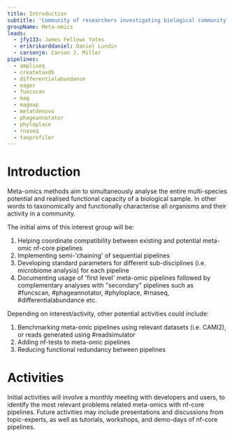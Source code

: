 ```yaml
---
title: Introduction
subtitle: 'Community of researchers investigating biological community composition and dynamics using metagenomic, metatranscriptomic, and metaproteomic approaches.'
groupName: Meta-omics
leads:
  - jfy133: James Fellows Yates
  - erikrikarddaniel: Daniel Lundin
  - carsonjm: Carson J. Miller
pipelines:
  - ampliseq
  - createtaxdb
  - differentialabundance
  - eager
  - funcscan
  - mag
  - magmap
  - metatdenovo
  - phageannotator
  - phyloplace
  - rnaseq
  - taxprofiler
---
```


# Introduction

Meta-omics methods aim to simultaneously analyse the entire multi-species potential and realised functional capacity of a biological sample. In other words to taxonomically and functionally characterise all organisms and their activity in a community.

The initial aims of this interest group will be:

1. Helping coordinate compatibility between existing and potential meta-omic nf-core pipelines
2. Implementing semi-'chaining' of sequential pipelines
3. Developing standard parameters for different sub-disciplines (i.e. microbiome analysis) for each pipeline
4. Documenting usage of 'first level' meta-omic pipelines followed by complementary analyses with "secondary" pipelines such as #funcscan, #phageannotator, #phyloplace, #rnaseq, #differentialabundance etc.

Depending on interest/activity, other potential activities could include:

1. Benchmarking meta-omic pipelines using relevant datasets (i.e. CAMI2), or reads generated using #readsimulator
2. Adding nf-tests to meta-omic pipelines
3. Reducing functional redundancy between pipelines

# Activities

Initial activities will involve a monthly meeting with developers and users, to identify the most relevant problems related meta-omics with nf-core pipelines. Future activities may include presentations and discussions from topic-experts, as well as  tutorials, workshops, and demo-days of nf-core pipelines.
